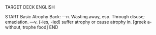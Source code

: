 TARGET DECK
ENGLISH

START
Basic
Atrophy
Back: —n. Wasting away, esp. Through disuse; emaciation. —v. (-ies, -ied) suffer atrophy or cause atrophy in. [greek a- without, trophe food]
END
